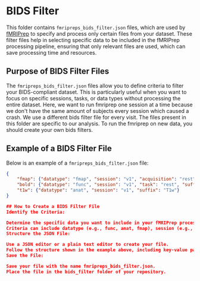 # BIDS Filter

This folder contains `fmripreps_bids_filter.json` files, which are used by [fMRIPrep](https://fmriprep.org) to specify and process only certain files from your dataset. These filter files help in selecting specific data to be included in the fMRIPrep processing pipeline, ensuring that only relevant files are used, which can save processing time and resources.

## Purpose of BIDS Filter Files

The `fmripreps_bids_filter.json` files allow you to define criteria to filter your BIDS-compliant dataset. This is particularly useful when you want to focus on specific sessions, tasks, or data types without processing the entire dataset.
Here, we want to run fmriprep one session at a time because we don't have the same amount of subjects every session which caused a crash. We use a different bids filter file for every visit. 
The files present in this folder are specific to our analysis. To run the fmriprep on new data, you should create your own bids filters. 

## Example of a BIDS Filter File

Below is an example of a `fmripreps_bids_filter.json` file:

```json
{
    "fmap": {"datatype": "fmap", "session": "v1", "acquisition": "rest", "direction": "AP", "suffix": "epi"},
    "bold": {"datatype": "func", "session": "v1", "task": "rest", "suffix": "bold"},
    "t1w": {"datatype": "anat", "session": "v1", "suffix": "T1w"}
}

## How to Create a BIDS Filter File
Identify the Criteria:

Determine the specific data you want to include in your fMRIPrep processing.
Criteria can include datatype (e.g., func, anat, fmap), session (e.g., v1), task (e.g., rest), acquisition parameters (e.g., direction: AP), and suffixes (e.g., bold, T1w, epi).
Structure the JSON File:

Use a JSON editor or a plain text editor to create your file.
Follow the structure shown in the example above, including key-value pairs for each criterion. Each key (e.g., "fmap", "bold", "t1w") should correspond to a section of your dataset.
Save the File:

Save your file with the name fmripreps_bids_filter.json.
Place the file in the bids_filter folder of your repository.
